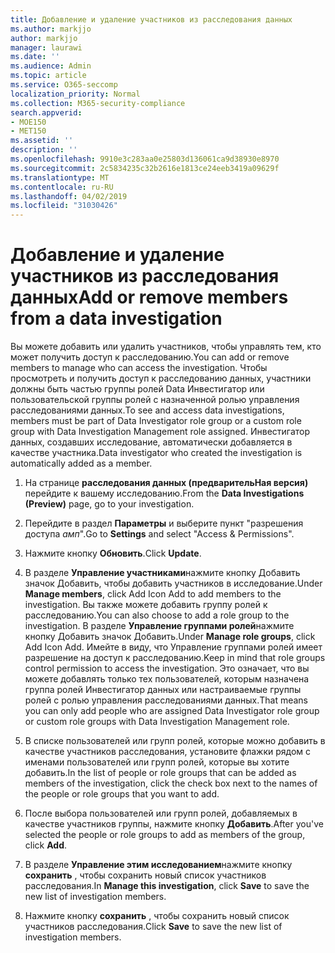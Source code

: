 ```yaml
---
title: Добавление и удаление участников из расследования данных
ms.author: markjjo
author: markjjo
manager: laurawi
ms.date: ''
ms.audience: Admin
ms.topic: article
ms.service: O365-seccomp
localization_priority: Normal
ms.collection: M365-security-compliance
search.appverid:
- MOE150
- MET150
ms.assetid: ''
description: ''
ms.openlocfilehash: 9910e3c283aa0e25803d136061ca9d38930e8970
ms.sourcegitcommit: 2c5834235c32b2616e1813ce24eeb3419a09629f
ms.translationtype: MT
ms.contentlocale: ru-RU
ms.lasthandoff: 04/02/2019
ms.locfileid: "31030426"
---
```

# <a name="add-or-remove-members-from-a-data-investigation"></a><span data-ttu-id="2a176-102">Добавление и удаление участников из расследования данных</span><span class="sxs-lookup"><span data-stu-id="2a176-102">Add or remove members from a data investigation</span></span>

<span data-ttu-id="2a176-103">Вы можете добавить или удалить участников, чтобы управлять тем, кто может получить доступ к расследованию.</span><span class="sxs-lookup"><span data-stu-id="2a176-103">You can add or remove members to manage who can access the investigation.</span></span> <span data-ttu-id="2a176-104">Чтобы просмотреть и получить доступ к расследованию данных, участники должны быть частью группы ролей Data Инвестигатор или пользовательской группы ролей с назначенной ролью управления расследованиями данных.</span><span class="sxs-lookup"><span data-stu-id="2a176-104">To see and access data investigations, members must be part of Data Investigator role group or a custom role group with Data Investigation Management role assigned.</span></span> <span data-ttu-id="2a176-105">Инвестигатор данных, создавших исследование, автоматически добавляется в качестве участника.</span><span class="sxs-lookup"><span data-stu-id="2a176-105">Data investigator who created the investigation is automatically added as a member.</span></span>

1. <span data-ttu-id="2a176-106">На странице **расследования данных (предварительНая версия)** перейдите к вашему исследованию.</span><span class="sxs-lookup"><span data-stu-id="2a176-106">From the **Data Investigations (Preview)** page, go to your investigation.</span></span>

2. <span data-ttu-id="2a176-107">Перейдите в раздел **Параметры** и выберите пункт "разрешения доступа _амп_".</span><span class="sxs-lookup"><span data-stu-id="2a176-107">Go to **Settings** and select "Access & Permissions".</span></span>
 
3. <span data-ttu-id="2a176-108">Нажмите кнопку **Обновить**.</span><span class="sxs-lookup"><span data-stu-id="2a176-108">Click **Update**.</span></span>
 
4. <span data-ttu-id="2a176-109">В разделе **Управление участниками**нажмите кнопку Добавить значок Добавить, чтобы добавить участников в исследование.</span><span class="sxs-lookup"><span data-stu-id="2a176-109">Under **Manage members**, click Add Icon Add to add members to the investigation.</span></span> <span data-ttu-id="2a176-110">Вы также можете добавить группу ролей к расследованию.</span><span class="sxs-lookup"><span data-stu-id="2a176-110">You can also choose to add a role group to the investigation.</span></span> <span data-ttu-id="2a176-111">В разделе **Управление группами ролей**нажмите кнопку Добавить значок Добавить.</span><span class="sxs-lookup"><span data-stu-id="2a176-111">Under **Manage role groups**, click Add Icon Add.</span></span> 
     <span data-ttu-id="2a176-112">Имейте в виду, что Управление группами ролей имеет разрешение на доступ к расследованию.</span><span class="sxs-lookup"><span data-stu-id="2a176-112">Keep in mind that role groups control permission to access the investigation.</span></span> <span data-ttu-id="2a176-113">Это означает, что вы можете добавлять только тех пользователей, которым назначена группа ролей Инвестигатор данных или настраиваемые группы ролей с ролью управления расследованиями данных.</span><span class="sxs-lookup"><span data-stu-id="2a176-113">That means you can only add people who are assigned Data Investigator role group or custom role groups with Data Investigation Management role.</span></span>
 
5. <span data-ttu-id="2a176-114">В списке пользователей или групп ролей, которые можно добавить в качестве участников расследования, установите флажки рядом с именами пользователей или групп ролей, которые вы хотите добавить.</span><span class="sxs-lookup"><span data-stu-id="2a176-114">In the list of people or role groups that can be added as members of the investigation, click the check box next to the names of the people or role groups that you want to add.</span></span>

6. <span data-ttu-id="2a176-115">После выбора пользователей или групп ролей, добавляемых в качестве участников группы, нажмите кнопку **Добавить**.</span><span class="sxs-lookup"><span data-stu-id="2a176-115">After you've selected the people or role groups to add as members of the group, click **Add**.</span></span>

7. <span data-ttu-id="2a176-116">В разделе **Управление этим исследованием**нажмите кнопку **сохранить** , чтобы сохранить новый список участников расследования.</span><span class="sxs-lookup"><span data-stu-id="2a176-116">In **Manage this investigation**, click **Save** to save the new list of investigation members.</span></span>

8. <span data-ttu-id="2a176-117">Нажмите кнопку **сохранить** , чтобы сохранить новый список участников расследования.</span><span class="sxs-lookup"><span data-stu-id="2a176-117">Click **Save** to save the new list of investigation members.</span></span>

